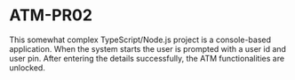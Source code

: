 # ATM-PR02
This somewhat complex TypeScript/Node.js project is a console-based application. When the system starts the user is prompted with a user id and user pin. After entering the details successfully, the ATM functionalities are unlocked.
